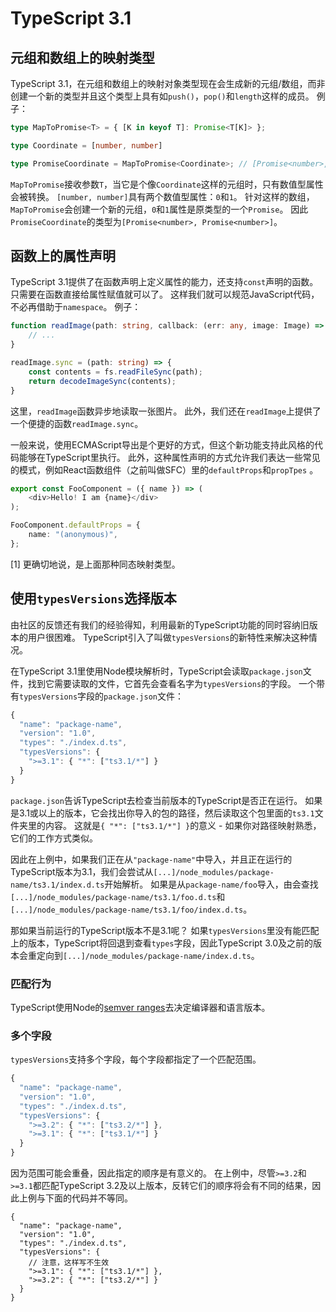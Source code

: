 # TypeScript 3.1

## 元组和数组上的映射类型

TypeScript 3.1，在元组和数组上的映射对象类型现在会生成新的元组/数组，而非创建一个新的类型并且这个类型上具有如`push()`，`pop()`和`length`这样的成员。 例子：

```typescript
type MapToPromise<T> = { [K in keyof T]: Promise<T[K]> };

type Coordinate = [number, number]

type PromiseCoordinate = MapToPromise<Coordinate>; // [Promise<number>, Promise<number>]
```

`MapToPromise`接收参数`T`，当它是个像`Coordinate`这样的元组时，只有数值型属性会被转换。 `[number, number]`具有两个数值型属性：`0`和`1`。 针对这样的数组，`MapToPromise`会创建一个新的元组，`0`和`1`属性是原类型的一个`Promise`。 因此`PromiseCoordinate`的类型为`[Promise<number>, Promise<number>]`。

## 函数上的属性声明

TypeScript 3.1提供了在函数声明上定义属性的能力，还支持`const`声明的函数。只需要在函数直接给属性赋值就可以了。 这样我们就可以规范JavaScript代码，不必再借助于`namespace`。 例子：

```typescript
function readImage(path: string, callback: (err: any, image: Image) => void) {
    // ...
}

readImage.sync = (path: string) => {
    const contents = fs.readFileSync(path);
    return decodeImageSync(contents);
}
```

这里，`readImage`函数异步地读取一张图片。 此外，我们还在`readImage`上提供了一个便捷的函数`readImage.sync`。

一般来说，使用ECMAScript导出是个更好的方式，但这个新功能支持此风格的代码能够在TypeScript里执行。 此外，这种属性声明的方式允许我们表达一些常见的模式，例如React函数组件（之前叫做SFC）里的`defaultProps`和`propTpes` 。

```typescript
export const FooComponent = ({ name }) => (
    <div>Hello! I am {name}</div>
);

FooComponent.defaultProps = {
    name: "(anonymous)",
};
```

\[1\] 更确切地说，是上面那种同态映射类型。

## 使用`typesVersions`选择版本

由社区的反馈还有我们的经验得知，利用最新的TypeScript功能的同时容纳旧版本的用户很困难。 TypeScript引入了叫做`typesVersions`的新特性来解决这种情况。

在TypeScript 3.1里使用Node模块解析时，TypeScript会读取`package.json`文件，找到它需要读取的文件，它首先会查看名字为`typesVersions`的字段。 一个带有`typesVersions`字段的`package.json`文件：

```javascript
{
  "name": "package-name",
  "version": "1.0",
  "types": "./index.d.ts",
  "typesVersions": {
    ">=3.1": { "*": ["ts3.1/*"] }
  }
}
```

`package.json`告诉TypeScript去检查当前版本的TypeScript是否正在运行。 如果是3.1或以上的版本，它会找出你导入的包的路径，然后读取这个包里面的`ts3.1`文件夹里的内容。 这就是`{ "*": ["ts3.1/*"] }`的意义 - 如果你对路径映射熟悉，它们的工作方式类似。

因此在上例中，如果我们正在从`"package-name"`中导入，并且正在运行的TypeScript版本为3.1，我们会尝试从`[...]/node_modules/package-name/ts3.1/index.d.ts`开始解析。 如果是从`package-name/foo`导入，由会查找`[...]/node_modules/package-name/ts3.1/foo.d.ts`和`[...]/node_modules/package-name/ts3.1/foo/index.d.ts`。

那如果当前运行的TypeScript版本不是3.1呢？ 如果`typesVersions`里没有能匹配上的版本，TypeScript将回退到查看`types`字段，因此TypeScript 3.0及之前的版本会重定向到`[...]/node_modules/package-name/index.d.ts`。

### 匹配行为

TypeScript使用Node的[semver ranges](https://github.com/npm/node-semver#ranges)去决定编译器和语言版本。

### 多个字段

`typesVersions`支持多个字段，每个字段都指定了一个匹配范围。

```javascript
{
  "name": "package-name",
  "version": "1.0",
  "types": "./index.d.ts",
  "typesVersions": {
    ">=3.2": { "*": ["ts3.2/*"] },
    ">=3.1": { "*": ["ts3.1/*"] }
  }
}
```

因为范围可能会重叠，因此指定的顺序是有意义的。 在上例中，尽管`>=3.2`和`>=3.1`都匹配TypeScript 3.2及以上版本，反转它们的顺序将会有不同的结果，因此上例与下面的代码并不等同。

```text
{
  "name": "package-name",
  "version": "1.0",
  "types": "./index.d.ts",
  "typesVersions": {
    // 注意，这样写不生效
    ">=3.1": { "*": ["ts3.1/*"] },
    ">=3.2": { "*": ["ts3.2/*"] }
  }
}
```


